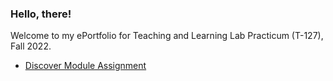 
### Hello, there!

Welcome to my ePortfolio for Teaching and Learning Lab Practicum (T-127), Fall 2022.
- [Discover Module Assignment](./assignment1)